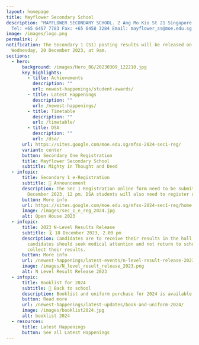 ```yaml
---
layout: homepage
title: Mayflower Secondary School
description: "MAYFLOWER SECONDARY SCHOOL. 2 Ang Mo Kio St 21 Singapore 569384
  Tel: +65 6457 7783 Fax: +65 6458 3284 Email: mayflower_ss@moe.edu.sg."
image: /images/logo.png
permalink: /
notification: The Secondary 1 (S1) posting results will be released on
  Wednesday, 20 December 2023, at 9am.
sections:
  - hero:
      background: /images/Hero_BG/20230309_122210.jpg
      key_highlights:
        - title: Achievements
          description: ""
          url: newest-happenings/student-awards/
        - title: Latest Happenings
          description: ""
          url: /newest-happenings/
        - title: Timetable
          description: ""
          url: /timetable/
        - title: DSA
          description: ""
          url: /dsa/
      url: https://sites.google.com/moe.edu.sg/mfss-2024-sec1-reg/
      variant: center
      button: Secondary One Registration
      title: Mayflower Secondary School
      subtitle: Mighty in Thought and Deed
  - infopic:
      title: Secondary 1 e-Registration
      subtitle: 📣 Announcement
      description: The Sec 1 Registration online form need to be submitted by 21
        December 2023, 12 pm. DSA students will also need to register online.
      button: More info
      url: https://sites.google.com/moe.edu.sg/mfss-2024-sec1-reg/home
      image: /images/sec_1_e_reg_2024.jpg
      alt: Open House 2023
  - infopic:
      title: 2023 N-Level Results Release
      subtitle: 🗓 18 December 2023, 2.00 pm
      description: Candidates are to receive their results in the hall. Unwell
        candidates should seek medical attention and not return to school to
        collect their results.
      button: More info
      url: /newest-happenings/latest-events/n-level-result-release-2023/
      image: /images/N_level_result_release_2023.png
      alt: N Level Result Release 2023
  - infopic:
      title: Booklist for 2024
      subtitle: 🏫 Back to school
      description: Booklist and uniform purchase for 2024 is available.
      button: Read more
      url: /newest-happenings/latest-updates/book-and-uniform-2024/
      image: /images/booklist2024.jpg
      alt: booklist 2024
  - resources:
      title: Latest Happenings
      button: See all Latest Happenings
---
```

